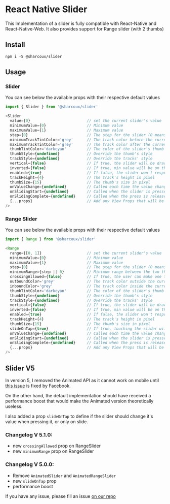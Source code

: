 # React Native Slider

This Implementation of a slider is fully compatible with React-Native and React-Native-Web.
It also provides support for Range slider (with 2 thumbs)

## Install

```
npm i -S @sharcoux/slider
```

## Usage

### Slider

You can see below the available props with their respective default values

```javascript
import { Slider } from '@sharcoux/slider'

<Slider
  value={0}                         // set the current slider's value
  minimumValue={0}                  // Minimum value
  maximumValue={1}                  // Maximum value
  step={0}                          // The step for the slider (0 means that the slider will handle any decimal value within the range [min, max])
  minimumTrackTintColor='grey'      // The track color before the current value
  maximumTrackTintColor='grey'      // The track color after the current value
  thumbTintColor='darkcyan'         // The color of the slider's thumb
  thumbStyle={undefined}            // Override the thumb's style
  trackStyle={undefined}            // Override the tracks' style
  vertical={false}                  // If true, the slider will be drawn vertically
  inverted={false}                  // If true, min value will be on the right, and max on the left
  enabled={true}                    // If false, the slider won't respond to touches anymore
  trackHeight={4}                   // The track's height in pixel
  thumbSize={15}                    // The thumb's size in pixel
  onValueChange={undefined}         // Called each time the value changed. The type is (value: number) => void
  onSlidingStart={undefined}        // Called when the slider is pressed. The type is (value: number) => void
  onSlidingComplete={undefined}     // Called when the press is released. The type is (value: number) => void
  {...props}                        // Add any View Props that will be applied to the container (style, ref, etc)
/>
```

### **Range Slider**

You can see below the available props with their respective default values

```javascript
import { Range } from '@sharcoux/slider'

<Range
  range={[0, 1]}                    // set the current slider's value
  minimumValue={0}                  // Minimum value
  maximumValue={1}                  // Maximum value
  step={0}                          // The step for the slider (0 means that the slider will handle any decimal value within the range [min, max])
  minimumRange={step || 0}          // Minimum range between the two thumbs
  crossingAllowed={false}           // If true, the user can make one thumb cross over the second thumb
  outboundColor='grey'              // The track color outside the current range value
  inboundColor='grey'               // The track color inside the current range value
  thumbTintColor='darkcyan'         // The color of the slider's thumb
  thumbStyle={undefined}            // Override the thumb's style
  trackStyle={undefined}            // Override the tracks' style
  vertical={false}                  // If true, the slider will be drawn vertically
  inverted={false}                  // If true, min value will be on the right, and max on the left
  enabled={true}                    // If false, the slider won't respond to touches anymore
  trackHeight={4}                   // The track's height in pixel
  thumbSize={15}                    // The thumb's size in pixel
  slideOnTap={true}                 // If true, touching the slider will update it's value. No need to slide the thumb.
  onValueChange={undefined}         // Called each time the value changed. The type is (range: [number, number]) => void
  onSlidingStart={undefined}        // Called when the slider is pressed. The type is (range: [number, number]) => void
  onSlidingComplete={undefined}     // Called when the press is released. The type is (range: [number, number]) => void
  {...props}                        // Add any View Props that will be applied to the container (style, ref, etc)
/>
```

## Slider V5

In version 5, I removed the Animated API as it cannot work on mobile until [this issue](https://github.com/facebook/react-native/pull/27506) is fixed by Facebook.

On the other hand, the default implementation should have received a performance boost that would make the Animated version theoretically useless.

I also added a prop `slideOnTap` to define if the slider should change it's value when pressing it, or only on slide.

### Changelog V 5.1.0:

 * new `crossingAllowed` prop on RangeSlider
 * new `minimumRange` prop on RangeSlider

### Changelog V 5.0.0:

 * Remove `AnimatedSlider` and `AnimatedRangeSlider`
 * new `slideOnTap` prop
 * performance boost

If you have any issue, please fill an issue [on our repo](https://github.com/Sharcoux/slider/issues)
